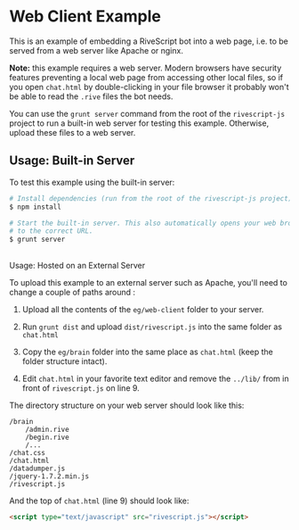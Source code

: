 # Web Client Example

This is an example of embedding a RiveScript bot into a web page, i.e. to be
served from a web server like Apache or nginx.

**Note:** this example requires a web server. Modern browsers have security
features preventing a local web page from accessing other local files, so if you
open `chat.html` by double-clicking in your file browser it probably won't be
able to read the `.rive` files the bot needs.

You can use the `grunt server` command from the root of the `rivescript-js`
project to run a built-in web server for testing this example. Otherwise,
upload these files to a web server.

## Usage: Built-in Server

To test this example using the built-in server:

```bash
# Install dependencies (run from the root of the rivescript-js project)
$ npm install

# Start the built-in server. This also automatically opens your web browser
# to the correct URL.
$ grunt server
```

## 


Usage: Hosted on an External Server

To upload this example to an external server such as Apache, you'll need to
change a couple of paths around
:

1. Upload all the contents of the `eg/web-client` folder to your server.
2. Run `grunt dist` and upload `dist/rivescript.js` into the same folder as
   `chat.html`

3. Copy the `eg/brain` folder into the same place as `chat.html` (keep the
   folder structure intact).
4. Edit `chat.html` in your favorite text editor and remove the `../lib/` from
   in front of `rivescript.js` on line 9.


The directory structure on your web server should look like this:

```
/brain
    /admin.rive
    /begin.rive
    /...
/chat.css
/chat.html
/datadumper.js
/jquery-1.7.2.min.js
/rivescript.js
```


And the top of `chat.html` (line 9) should look like:

```html
<script type="text/javascript" src="rivescript.js"></script>
```

